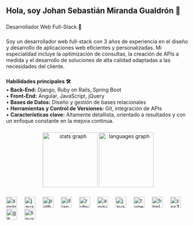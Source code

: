 <h2 align="left">Hola, soy Johan Sebastián Miranda Gualdrón 👋</h2>

###

<p align="left">Desarrollador Web Full-Stack 🚀</p>

###

<p align="left">Soy un desarrollador web full-stack con 3 años de experiencia en el diseño y desarrollo de aplicaciones web eficientes y personalizadas. Mi especialidad incluye la optimización de consultas, la creación de APIs a medida y el desarrollo de soluciones de alta calidad adaptadas a las necesidades del cliente.</p>

###

<p align="left">
  <b>Habilidades principales 🛠️</b><br>
  • <b>Back-End:</b> Django, Ruby on Rails, Spring Boot<br>
  • <b>Front-End:</b> Angular, JavaScript, jQuery<br>
  • <b>Bases de Datos:</b> Diseño y gestión de bases relacionales<br>
  • <b>Herramientas y Control de Versiones:</b> Git, integración de APIs<br>
  • <b>Características clave:</b> Altamente detallista, orientado a resultados y con un enfoque constante en la mejora continua.
</p>

###

<div align="center">
  <img src="https://github-readme-stats.vercel.app/api?username=JohanSMirandaG&hide_title=false&hide_rank=false&show_icons=true&include_all_commits=true&count_private=true&disable_animations=false&theme=dracula&locale=en&hide_border=false" height="150" alt="stats graph"  />
  <img src="https://github-readme-stats.vercel.app/api/top-langs?username=JohanSMirandaG&locale=en&hide_title=false&layout=compact&card_width=320&langs_count=5&theme=dracula&hide_border=false" height="150" alt="languages graph"  />
</div>

###

<div align="left">
  <img src="https://cdn.jsdelivr.net/gh/devicons/devicon/icons/spring/spring-original.svg" height="30" alt="spring logo"  />
  <img width="12" />
  <img src="https://cdn.jsdelivr.net/gh/devicons/devicon/icons/java/java-original.svg" height="30" alt="java logo"  />
  <img width="12" />
  <img src="https://cdn.jsdelivr.net/gh/devicons/devicon/icons/python/python-original.svg" height="30" alt="python logo"  />
  <img width="12" />
  <img src="https://cdn.jsdelivr.net/gh/devicons/devicon/icons/django/django-plain.svg" height="30" alt="django logo"  />
  <img width="12" />
  <img src="https://cdn.jsdelivr.net/gh/devicons/devicon/icons/ruby/ruby-original.svg" height="30" alt="ruby logo"  />
  <img width="12" />
  <img src="https://cdn.jsdelivr.net/gh/devicons/devicon/icons/angularjs/angularjs-original.svg" height="30" alt="angularjs logo"  />
  <img width="12" />
  <img src="https://cdn.jsdelivr.net/gh/devicons/devicon/icons/javascript/javascript-original.svg" height="30" alt="javascript logo"  />
  <img width="12" />
  <img src="https://cdn.jsdelivr.net/gh/devicons/devicon/icons/typescript/typescript-original.svg" height="30" alt="typescript logo"  />
  <img width="12" />
  <img src="https://cdn.jsdelivr.net/gh/devicons/devicon/icons/html5/html5-original.svg" height="30" alt="html5 logo"  />
  <img width="12" />
  <img src="https://cdn.jsdelivr.net/gh/devicons/devicon/icons/css3/css3-original.svg" height="30" alt="css3 logo"  />
  <img width="12" />
  <img src="https://cdn.jsdelivr.net/gh/devicons/devicon/icons/git/git-original.svg" height="30" alt="git logo"  />
  <img width="12" />
  <img src="https://cdn.jsdelivr.net/gh/devicons/devicon/icons/linux/linux-original.svg" height="30" alt="linux logo"  />
</div>

###
